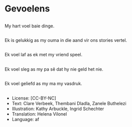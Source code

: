 # Gevoelens

##
My hart voel baie dinge.

##
Ek is gelukkig as my ouma in die aand vir ons stories vertel.

##
Ek voel laf as ek met my vriend speel.

##
Ek voel sleg as my pa sê dat hy nie geld het nie.

##
Ek voel geliefd as my ma my vasdruk.

##
* License: [CC-BY-NC]
* Text: Clare Verbeek, Thembani Dladla, Zanele Buthelezi
* Illustration: Kathy Arbuckle, Ingrid Schechter
* Translation: Helena Vilonel
* Language: af
